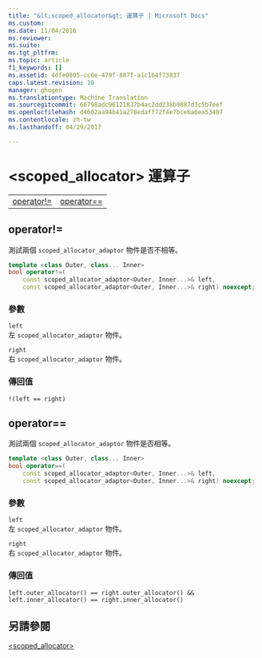 ```yaml
---
title: "&lt;scoped_allocator&gt; 運算子 | Microsoft Docs"
ms.custom: 
ms.date: 11/04/2016
ms.reviewer: 
ms.suite: 
ms.tgt_pltfrm: 
ms.topic: article
f1_keywords: []
ms.assetid: 4dfe0805-cc6e-479f-887f-a1c164f73837
caps.latest.revision: 10
manager: ghogen
ms.translationtype: Machine Translation
ms.sourcegitcommit: 66798adc96121837b4ac2dd238b9887d3c5b7eef
ms.openlocfilehash: d4602aa94b41a278edaff72f4e7bce6a6ea53407
ms.contentlocale: zh-tw
ms.lasthandoff: 04/29/2017

---
```

# <a name="ltscopedallocatorgt-operators"></a>&lt;scoped_allocator&gt; 運算子
|||  
|-|-|  
|[operator!=](#op_neq)|[operator==](#op_eq_eq)|  
  
##  <a name="op_neq"></a>  operator!=  
 測試兩個 `scoped_allocator_adaptor` 物件是否不相等。  
  
```cpp  
template <class Outer, class... Inner>  
bool operator!=(
    const scoped_allocator_adaptor<Outer, Inner...>& left,  
    const scoped_allocator_adaptor<Outer, Inner...>& right) noexcept;  
```  
  
### <a name="parameters"></a>參數  
 `left`  
 左 `scoped_allocator_adaptor` 物件。  
  
 `right`  
 右 `scoped_allocator_adaptor` 物件。  
  
### <a name="return-value"></a>傳回值  
 `!(left == right)`  
  
##  <a name="op_eq_eq"></a>  operator==  
 測試兩個 `scoped_allocator_adaptor` 物件是否相等。  
  
```cpp  
template <class Outer, class... Inner>  
bool operator==(
    const scoped_allocator_adaptor<Outer, Inner...>& left,  
    const scoped_allocator_adaptor<Outer, Inner...>& right) noexcept;  
```  
  
### <a name="parameters"></a>參數  
 `left`  
 左 `scoped_allocator_adaptor` 物件。  
  
 `right`  
 右 `scoped_allocator_adaptor` 物件。  
  
### <a name="return-value"></a>傳回值  
 `left.outer_allocator() == right.outer_allocator() && left.inner_allocator() == right.inner_allocator()`  
  
## <a name="see-also"></a>另請參閱  
 [<scoped_allocator>](../standard-library/scoped-allocator.md)


